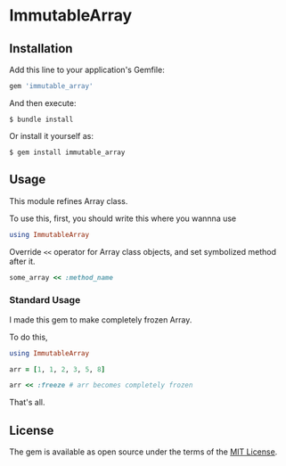 # ImmutableArray

## Installation

Add this line to your application's Gemfile:

```ruby
gem 'immutable_array'
```

And then execute:

    $ bundle install

Or install it yourself as:

    $ gem install immutable_array

## Usage

This module refines Array class.

To use this, first, you should write this where you wannna use

```ruby
using ImmutableArray
```

Override `<<` operator for Array class objects, and set symbolized method after it.

```ruby
some_array << :method_name
```

### Standard Usage

I made this gem to make completely frozen Array.

To do this,

```ruby:sample.rb
using ImmutableArray

arr = [1, 1, 2, 3, 5, 8]

arr << :freeze # arr becomes completely frozen
```

That's all.

## License

The gem is available as open source under the terms of the [MIT License](https://opensource.org/licenses/MIT).
